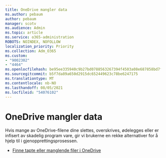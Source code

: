 ```yaml
---
title: OneDrive mangler data
ms.author: pebaum
author: pebaum
manager: scotv
ms.audience: Admin
ms.topic: article
ms.service: o365-administration
ROBOTS: NOINDEX, NOFOLLOW
localization_priority: Priority
ms.collection: Adm_O365
ms.custom:
- "9002302"
- "4464"
ms.openlocfilehash: be95ee335940c9b27bd0788563267394f4503a08e687858bd7fb0800730f4de2
ms.sourcegitcommit: b5f7da89a650d2915dc652449623c78be6247175
ms.translationtype: MT
ms.contentlocale: nb-NO
ms.lasthandoff: 08/05/2021
ms.locfileid: "54076102"
---
```

# <a name="onedrive-is-missing-data"></a>OneDrive mangler data

Hvis mange av OneDrive-filene dine slettes, overskrives, ødelegges eller er infisert av skadelig program vare, gir vi brukerne en rekke alternativer for å hjelp til i gjenopprettingsprosessen.

- [Finne tapte eller manglende filer i OneDrive](https://go.microsoft.com/fwlink/?linkid=2125166)
